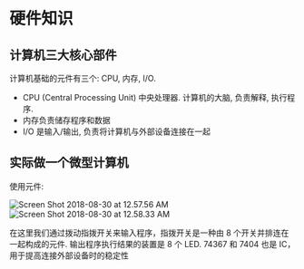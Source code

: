 # 硬件知识

## 计算机三大核心部件

计算机基础的元件有三个: CPU, 内存, I/O.

* CPU (Central Processing Unit) 中央处理器.  计算机的大脑, 负责解释, 执行程序.
* 内存负责储存程序和数据
* I/O 是输入/输出, 负责将计算机与外部设备连接在一起

## 实际做一个微型计算机

使用元件: 

![Screen Shot 2018-08-30 at 12.57.56 AM](https://i.imgur.com/TiKSdh3.png)
![Screen Shot 2018-08-30 at 12.58.33 AM](https://i.imgur.com/j5Zv5xY.png)

在这里我们通过拨动指拨开关来输入程序，指拨开关是一种由 8 个开关并排连在一起构成的元件.  输出程序执行结果的装置是 8 个 LED.  74367 和 7404 也是 IC，用于提高连接外部设备时的稳定性